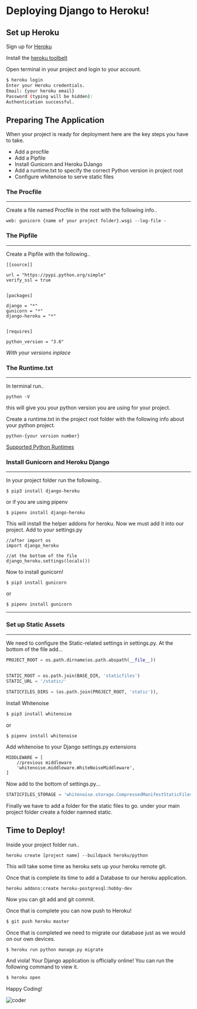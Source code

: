 # Deploying Django to Heroku!


## Set up Heroku

Sign up for [Heroku](https://id.heroku.com/login)

Install the [heroku toolbelt](https://devcenter.heroku.com/articles/heroku-cli)

Open terminal in your project and login to your account. 

``` bash 
$ heroku login
Enter your Heroku credentials.
Email: {your heroku email}
Password (typing will be hidden):
Authentication successful.

```

## Preparing The Application

When your project is ready for deployment here are the key steps you have to take. 

- Add a procfile
- Add a Pipfile
- Install Gunicorn and Heroku DJango
- Add a runtime.txt to specify the correct Python version in project root
- Configure whitenoise to serve static files

### The Procfile 
___

Create a file named Procfile in the root with the following info..

```
web: gunicorn {name of your project folder}.wsgi --log-file -
```

### The Pipfile
___

Create a Pipfile with the following..

```
[[source]]

url = "https://pypi.python.org/simple"
verify_ssl = true


[packages]

django = "*"
gunicorn = "*"
django-heroku = "*"


[requires]

python_version = "3.6"

```
*With your versions inplace*

### The Runtime.txt
___

In terminal run..

```
python -V
``` 
this will give you your python version you are using for your project. 

Create a runtime.txt in the project root folder with the following info about your python project.

```
python-{your version number}

```

[Supported Python Runtimes](https://devcenter.heroku.com/articles/python-support#supported-runtimes)

### Install Gunicorn and Heroku Django
___

In your project folder run the following..

```
$ pip3 install django-heroku

```
or if you are using pipenv

```
$ pipenv install django-heroku
```

This will install the helper addons for heroku. Now we must add it into our project. 
Add to your settings.py 

```
//after import os
import django_heroku

//at the bottom of the file
django_heroku.settings(locals())
```
Now to install gunicorn! 

```
$ pip3 install gunicorn

```

or

```
$ pipenv install gunicorn
```

___

### Set up Static Assets
___

We need to configure the Static-related settings in settings.py. At the bottom of the file add...

``` python 
PROJECT_ROOT = os.path.dirname(os.path.abspath(__file__))

    
STATIC_ROOT = os.path.join(BASE_DIR, 'staticfiles')
STATIC_URL = '/static/'

STATICFILES_DIRS = (os.path.join(PROJECT_ROOT, 'static')),


```

Install Whitenoise 

``` bash
$ pip3 install whitenoise
```

or 

```
$ pipenv install whitenoise
```

Add whitenoise to your Django settings.py extensions

```
MIDDLEWARE = [
	//previous middleware
    'whitenoise.middleware.WhiteNoiseMiddleware',
]

```

Now add to the bottom of settings.py...

``` python
STATICFILES_STORAGE = 'whitenoise.storage.CompressedManifestStaticFilesStorage'

```

Finally we have to add a folder for the static files to go. under your main project folder create a folder namned static.

## Time to Deploy! 

Inside your project folder run..

```
heroku create [project name] --buildpack heroku/python

```
This will take some time as heroku sets up your heroku remote git.

Once that is complete its time to add a Database to our heroku application.

``` bash
heroku addons:create heroku-postgresql:hobby-dev

```

Now you can git add and git commit.

Once that is complete you can now push to Heroku! 

``` bash
$ git push heroku master

```

Once that is completed we need to migrate our database just as we would on our own devices. 

```
$ heroku run python manage.py migrate

```

And viola! Your Django application is officially online! You can run the following command to view it. 

``` bash
$ heroku open

```

Happy Coding! 

![coder](https://media.giphy.com/media/ZVik7pBtu9dNS/giphy.gif)
